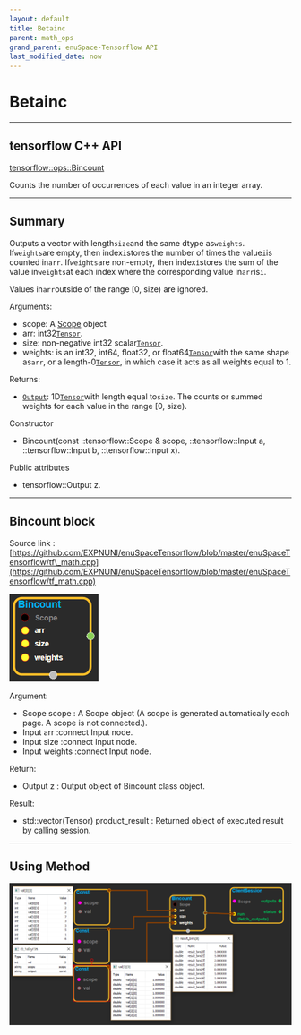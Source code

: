 ```yaml
--- 
layout: default 
title: Betainc 
parent: math_ops 
grand_parent: enuSpace-Tensorflow API 
last_modified_date: now 
--- 
```


# Betainc

---

## tensorflow C++ API

[tensorflow::ops::Bincount](https://www.tensorflow.org/api_docs/cc/class/tensorflow/ops/bincount)

Counts the number of occurrences of each value in an integer array.

---

## Summary

Outputs a vector with length`size`and the same dtype as`weights`. If`weights`are empty, then index`i`stores the number of times the value`i`is counted in`arr`. If`weights`are non-empty, then index`i`stores the sum of the value in`weights`at each index where the corresponding value in`arr`is`i`.

Values in`arr`outside of the range \[0, size\) are ignored.

Arguments:

* scope: A [Scope](https://www.tensorflow.org/api_docs/cc/class/tensorflow/scope.html#classtensorflow_1_1_scope) object
* arr: int32[`Tensor`](https://www.tensorflow.org/api_docs/cc/class/tensorflow/tensor.html#classtensorflow_1_1_tensor).
* size: non-negative int32 scalar[`Tensor`](https://www.tensorflow.org/api_docs/cc/class/tensorflow/tensor.html#classtensorflow_1_1_tensor).
* weights: is an int32, int64, float32, or float64[`Tensor`](https://www.tensorflow.org/api_docs/cc/class/tensorflow/tensor.html#classtensorflow_1_1_tensor)with the same shape as`arr`, or a length-0[`Tensor`](https://www.tensorflow.org/api_docs/cc/class/tensorflow/tensor.html#classtensorflow_1_1_tensor), in which case it acts as all weights equal to 1.

Returns:

* [`Output`](https://www.tensorflow.org/api_docs/cc/class/tensorflow/output.html#classtensorflow_1_1_output): 1D[`Tensor`](https://www.tensorflow.org/api_docs/cc/class/tensorflow/tensor.html#classtensorflow_1_1_tensor)with length equal to`size`. The counts or summed weights for each value in the range \[0, size\).

Constructor

* Bincount\(const ::tensorflow::Scope & scope, ::tensorflow::Input a, ::tensorflow::Input b, ::tensorflow::Input x\).

Public attributes

* tensorflow::Output z.

---

## Bincount block

Source link : [https://github.com/EXPNUNI/enuSpaceTensorflow/blob/master/enuSpaceTensorflow/tf\_math.cpp](https://github.com/EXPNUNI/enuSpaceTensorflow/blob/master/enuSpaceTensorflow/tf_math.cpp)

![](./assets/math_Bincount_Symbol.png)

Argument:

* Scope scope : A Scope object \(A scope is generated automatically each page. A scope is not connected.\).
* Input arr :connect  Input node.
* Input size :connect  Input node.
* Input weights :connect  Input node.

Return:

* Output z : Output object of Bincount class object.

Result:

* std::vector\(Tensor\) product\_result : Returned object of executed result by calling session.

---

## Using Method

![](./assets/math_Bincount_Method.png)

